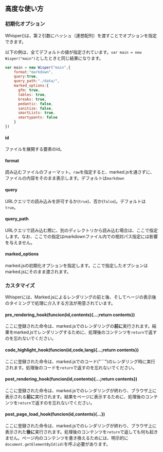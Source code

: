 
## 高度な使い方

### 初期化オプション
Whisper()は、第２引数にハッシュ（連想配列）を渡すことでオプションを指定できます。

以下の例は、全てデフォルトの値が指定されています。`var main = new Wisper("main")`としたときと同じ結果になります。

```javascript
var main = new Wisper("main",{
    format:"markdown",
    query:true,
    query_path:"./data/",
    marked_options:{
      gfm: true,
      tables: true,
      breaks: true,
      pedantic: false,
      sanitize: false,
      smartLists: true,
      smartypants: false
    }
})
```

#### id
ファイルを展開する要素のid。

#### format
読み込むファイルのフォーマット。`raw`を指定すると、marked.jsを通さずに、ファイルの内容をそのまま表示します。デフォルトは`markdown`

#### query
URLクエリでの読み込みを許可するか(`true`)、否か(`false`)。デフォルトは`true`。

#### query_path
URLクエリで読み込む際に、別のディレクトリから読み込む場合は、ここで指定します。なお、ここでの指定はmarkdownファイル内での相対パス指定には影響を与えません。

#### marked_options
marked.jsの初期化オプションを指定します。ここで指定したオプションはmarked.jsにそのまま渡されます。

### カスタマイズ
Whisperには、Marked.jsによるレンダリングの前と後、そしてヘージの表示後のタイミングで処理に介入する方法が用意されています。

#### pre_rendering_hook(funcion(id,contents){...;return contents})
ここに登録された命令は、marked.jsでのレンダリングの**前に**実行されます。結果をmarked.jsでレンダリングするために、処理後のコンテンツを`return`で返すのを忘れないでください。

#### code_highlight_hook(funcion(id,code,lang){...;return contents})
ここに登録された命令は、marked.jsでのコード("\`\`\`")のレンダリング時に実行されます。処理後のコードを`return`で返すのを忘れないでください。

#### post_rendering_hook(funcion(id,contents){...;return contents})
ここに登録された命令は、marked.jsでのレンダリングが終わり、ブラウザ上に表示される**前に**実行されます。結果をページに表示するために、処理後のコンテンツを`return`で返すのを忘れないでください。

#### post_page_load_hook(funcion(id,contents){...})
ここに登録された命令は、marked.jsでのレンダリングが終わり、ブラウザ上に表示された**後に**実行されます。処理後のコンテンツを`return`で返しても何も起きません。ページ内のコンテンツを書き換えるためには、明示的に`document.getElementById(id)`を呼ぶ必要があります。

